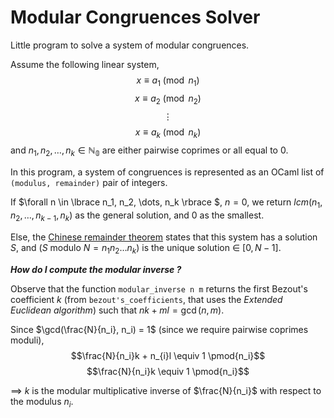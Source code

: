 # Modular Congruences Solver
Little program to solve a system of modular congruences.

Assume the following linear system,
$$x \equiv a_1 \pmod{n_1}$$
$$x \equiv a_2 \pmod{n_2}$$
$$\vdots$$
$$x \equiv a_k \pmod{n_k}$$
and $n_1, n_2, \dots, n_k \in \mathbb{N_0}$ are either pairwise coprimes or all equal to $0$.

In this program, a system of congruences is represented as an OCaml list of `(modulus, remainder)` pair of integers.

If $\forall n \in \lbrace  n_1, n_2, \dots, n_k \rbrace $, $n = 0$, we return $lcm ( n_1,n_2,\dots, n_{k-1}, n_k )$ as the general solution, and $0$ as the smallest.

Else, the [Chinese remainder theorem](https://brilliant.org/wiki/chinese-remainder-theorem/) states that this system has a solution $S$, and ($S$ modulo $N = n_1 n_2 \dots n_k$) is the unique solution $\in$ $[0, N-1]$.

***How do I compute the modular inverse ?***

Observe that the function `modular_inverse n m` returns the first Bezout's coefficient $k$ (from `bezout's_coefficients`, that uses the *Extended Euclidean algorithm*) such that $nk + ml = \gcd(n, m)$.

Since $\gcd(\frac{N}{n_i}, n_i) = 1$ (since we require pairwise coprimes moduli),
$$\frac{N}{n_i}k + n_{i}l \equiv 1 \pmod{n_i}$$
$$\frac{N}{n_i}k \equiv 1 \pmod{n_i}$$

$\implies$ $k$ is the modular multiplicative inverse of $\frac{N}{n_i}$ with respect to the modulus $n_i$.
